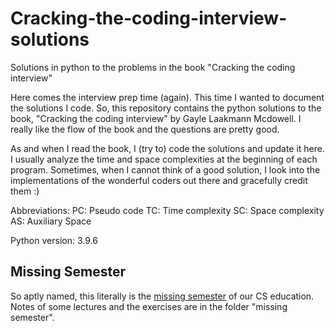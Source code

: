 # Cracking-the-coding-interview-solutions
Solutions in python to the problems in the book "Cracking the coding interview"

Here comes the interview prep time (again).
This time I wanted to document the solutions I code. So, this repository contains the python solutions to the book, "Cracking the coding interview" by  Gayle Laakmann Mcdowell. I really like the flow of the book and the questions are pretty good.

As and when I read the book, I (try to) code the solutions and update it here. I usually analyze the time and space complexities at the beginning of each program. Sometimes, when I cannot think of a good solution, I look into the implementations of the wonderful coders out there and gracefully credit them :)

Abbreviations:
PC: Pseudo code
TC: Time complexity
SC: Space complexity
AS: Auxiliary Space

Python version: 3.9.6

## Missing Semester
So aptly named, this literally is the [missing semester](https://missing.csail.mit.edu/) of our CS education. Notes of some lectures and the exercises are in the folder "missing semester".

